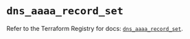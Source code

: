 # `dns_aaaa_record_set`

Refer to the Terraform Registry for docs: [`dns_aaaa_record_set`](https://registry.terraform.io/providers/hashicorp/dns/3.4.0/docs/resources/aaaa_record_set).

